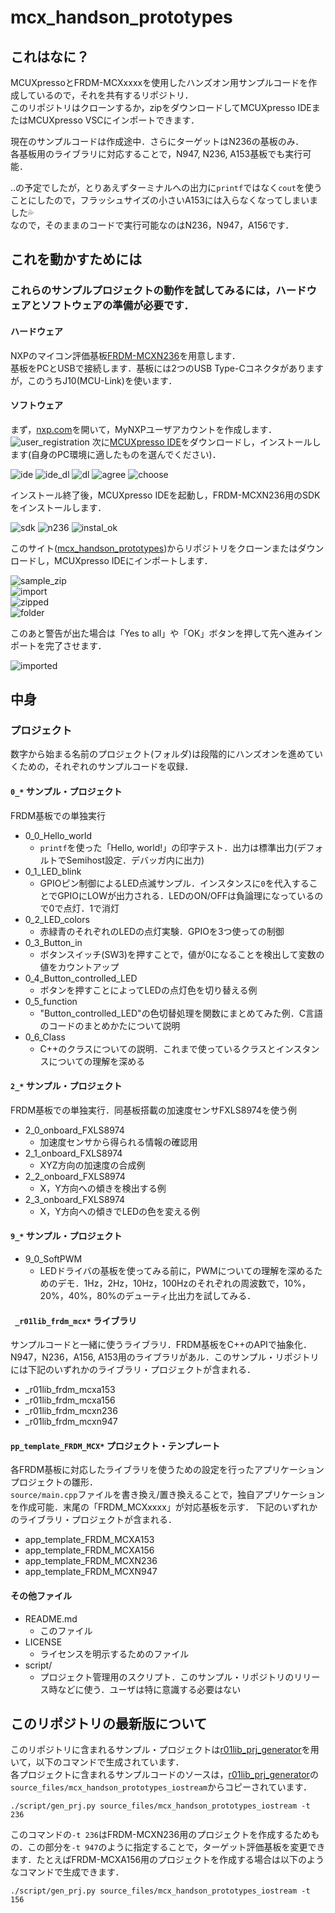 # mcx_handson_prototypes

## これはなに？

MCUXpressoとFRDM-MCXxxxxを使用したハンズオン用サンプルコードを作成しているので，それを共有するリポジトリ．  
このリポジトリはクローンするか，zipをダウンロードしてMCUXpresso IDEまたはMCUXpresso VSCにインポートできます．  

現在のサンプルコードは作成途中．さらにターゲットはN236の基板のみ．  
各基板用のライブラリに対応することで，N947, N236, A153基板でも実行可能．  

..の予定でしたが，とりあえずターミナルへの出力に`printf`ではなく`cout`を使うことにしたので，フラッシュサイズの小さいA153には入らなくなってしまいました💦  
なので，そのままのコードで実行可能なのはN236，N947，A156です．  

## これを動かすためには
### これらのサンプルプロジェクトの動作を試してみるには，ハードウェアとソフトウェアの準備が必要です．
#### ハードウェア
NXPのマイコン評価基板[FRDM-MCXN236](https://www.nxp.jp/design/design-center/development-boards-and-designs/FRDM-MCXN236)を用意します．  
基板をPCとUSBで接続します．基板には2つのUSB Type-Cコネクタがありますが，このうちJ10(MCU-Link)を使います．

#### ソフトウェア
まず，[nxp.com](http://www.nxp.com/)を開いて，MyNXPユーザアカウントを作成します．  
![user_registration](images/user_registration.png)
次に[MCUXpresso IDE](https://www.nxp.jp/design/design-center/software/development-software/mcuxpresso-software-and-tools-/mcuxpresso-integrated-development-environment-ide:MCUXpresso-IDE)をダウンロードし，インストールします(自身のPC環境に適したものを選んでください)．  

![ide](images/ide.png)
![ide_dl](images/ide_dl.png)
![dl](images/dl.png)
![agree](images/agree.png)
![choose](images/choose.png)

インストール終了後，MCUXpresso IDEを起動し，FRDM-MCXN236用のSDKをインストールします．  

![sdk](images/sdk.png)
![n236](images/n236.png)
![instal_ok](images/instal_ok.png)

このサイト([mcx_handson_prototypes](https://github.com/teddokano/mcx_handson_prototypes))からリポジトリをクローンまたはダウンロードし，MCUXpresso IDEにインポートします．  

![sample_zip](images/sample_zip.png)  
![import](images/import.png)  
![zipped](images/zipped.png)  
![folder](images/folder.png)  

このあと警告が出た場合は「Yes to all」や「OK」ボタンを押して先へ進みインポートを完了させます．  　　

![imported](images/imported.png)  



## 中身
### プロジェクト
数字から始まる名前のプロジェクト(フォルダ)は段階的にハンズオンを進めていくための，それぞれのサンプルコードを収録． 

#### `0_*` サンプル・プロジェクト
FRDM基板での単独実行
- 0_0_Hello_world
    - `printf`を使った「Hello, world!」の印字テスト．出力は標準出力(デフォルトでSemihost設定．デバッガ内に出力)
- 0_1_LED_blink
	- GPIOピン制御によるLED点滅サンプル．インスタンスに`0`を代入することでGPIOにLOWが出力される．LEDのON/OFFは負論理になっているので0で点灯．1で消灯
- 0_2_LED_colors
	- 赤緑青のそれぞれのLEDの点灯実験．GPIOを3つ使っての制御
- 0_3_Button_in
	- ボタンスイッチ(SW3)を押すことで，値が0になることを検出して変数の値をカウントアップ
- 0_4_Button_controlled_LED
	- ボタンを押すことによってLEDの点灯色を切り替える例
- 0_5_function
	- "Button_controlled_LED"の色切替処理を関数にまとめてみた例．C言語のコードのまとめかたについて説明
- 0_6_Class
	- C++のクラスについての説明．これまで使っているクラスとインスタンスについての理解を深める

#### `2_*` サンプル・プロジェクト
FRDM基板での単独実行．同基板搭載の加速度センサFXLS8974を使う例
- 2_0_onboard_FXLS8974
	- 加速度センサから得られる情報の確認用
- 2_1_onboard_FXLS8974
	- XYZ方向の加速度の合成例
- 2_2_onboard_FXLS8974
	- X，Y方向への傾きを検出する例
- 2_3_onboard_FXLS8974
	- X，Y方向への傾きでLEDの色を変える例

#### `9_*` サンプル・プロジェクト
- 9_0_SoftPWM
	- LEDドライバの基板を使ってみる前に，PWMについての理解を深めるためのデモ．1Hz，2Hz，10Hz，100Hzのそれぞれの周波数で，10%，20%，40%，80%のデューティ比出力を試してみる．


#### ` _r01lib_frdm_mcx*` ライブラリ 
サンプルコードと一緒に使うライブラリ．FRDM基板をC++のAPIで抽象化．N947，N236，A156, A153用のライブラリがあル．このサンプル・リポジトリには下記のいずれかのライブラリ・プロジェクトが含まれる．
- _r01lib_frdm_mcxa153
- _r01lib_frdm_mcxa156
- _r01lib_frdm_mcxn236
- _r01lib_frdm_mcxn947

#### `pp_template_FRDM_MCX*` プロジェクト・テンプレート
各FRDM基板に対応したライブラリを使うための設定を行ったアプリケーションプロジェクトの雛形．  
`source/main.cpp`ファイルを書き換え/置き換えることで，独自アプリケーションを作成可能．末尾の「FRDM_MCXxxxx」が対応基板を示す．  下記のいずれかのライブラリ・プロジェクトが含まれる．
- app_template_FRDM_MCXA153
- app_template_FRDM_MCXA156
- app_template_FRDM_MCXN236
- app_template_FRDM_MCXN947

#### その他ファイル
- README.md
	- このファイル
- LICENSE
	- ライセンスを明示するためのファイル
- script/
	- プロジェクト管理用のスクリプト．このサンプル・リポジトリのリリース時などに使う．ユーザは特に意識する必要はない

## このリポジトリの最新版について
このリポジトリに含まれるサンプル・プロジェクトは[r01lib_prj_generator](https://github.com/teddokano/r01lib_prj_generator)を用いて，以下のコマンドで生成されています．  
各プロジェクトに含まれるサンプルコードのソースは，[r01lib_prj_generator](https://github.com/teddokano/r01lib_prj_generator)の`source_files/mcx_handson_prototypes_iostream`からコピーされています．

```
./script/gen_prj.py source_files/mcx_handson_prototypes_iostream -t 236
```

このコマンドの`-t 236`はFRDM-MCXN236用のプロジェクトを作成するためもの．この部分を`-t 947`のように指定することで，ターゲット評価基板を変更できます．たとえばFRDM-MCXA156用のプロジェクトを作成する場合は以下のようなコマンドで生成できます．

```
./script/gen_prj.py source_files/mcx_handson_prototypes_iostream -t 156
```

